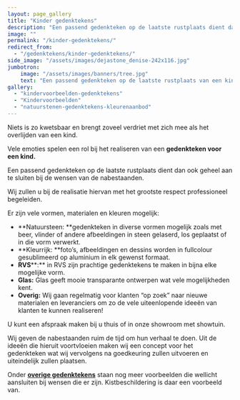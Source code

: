 ```yaml
---
layout: page_gallery
title: "Kinder gedenktekens"
description: "Een passend gedenkteken op de laatste rustplaats dient dan ook geheel aan te sluiten bij de wensen van de nabestaanden."
image: ""
permalink: "/kinder-gedenktekens/"
redirect_from:
  - "/gedenktekens/kinder-gedenktekens/"
side_image: "/assets/images/dejastone_denise-242x116.jpg"
jumbotron:
    image: "/assets/images/banners/tree.jpg"
    text: "Een passend gedenkteken op de laatste rustplaats van een kind dient geheel aan te sluiten bij de wensen van de nabestaanden."
gallery: 
  - "kindervoorbeelden-gedenktekens"
  - "Kindervoorbeelden"   
  - "natuurstenen-gedenktekens-kleurenaanbod"
---
```

Niets is zo kwetsbaar en brengt zoveel verdriet met zich mee als het overlijden van een kind.

Vele emoties spelen een rol bij het realiseren van een **gedenkteken voor een kind.**

Een passend gedenkteken op de laatste rustplaats dient dan ook geheel aan te sluiten bij de wensen van de nabestaanden.

Wij zullen u bij de realisatie hiervan met het grootste respect professioneel begeleiden.

Er zijn vele vormen, materialen en kleuren mogelijk:

*   **Natuursteen: **gedenkteken in diverse vormen mogelijk zoals met beer, vlinder of andere afbeeldingen in steen gelaserd, los geplaatst of in die vorm verwerkt.
*   **Kleurrijk: **foto’s, afbeeldingen en dessins worden in fullcolour gesublimeerd op aluminium in elk gewenst formaat.
*   **RVS****:** in RVS zijn prachtige gedenktekens te maken in bijna elke mogelijke vorm.
*   **Glas:** Glas geeft mooie transparante ontwerpen wat vele mogelijkheden kent.
*   **Overig:** Wij gaan regelmatig voor klanten “op zoek” naar nieuwe materialen en leveranciers om zo de vele uiteenlopende ideeën van klanten te kunnen realiseren!

U kunt een afspraak maken bij u thuis of in onze showroom met showtuin.

Wij geven de nabestaanden ruim de tijd om hun verhaal te doen. Uit de ideeën die hieruit voortvloeien maken wij een concept voor het gedenkteken wat wij vervolgens na goedkeuring zullen uitvoeren en uiteindelijk zullen plaatsen.

Onder [**overige gedenktekens**](/overige-gedenktekens/ "Overige gedenktekens") staan nog meer voorbeelden die wellicht aansluiten bij wensen die er zijn. Kistbeschildering is daar een voorbeeld van.